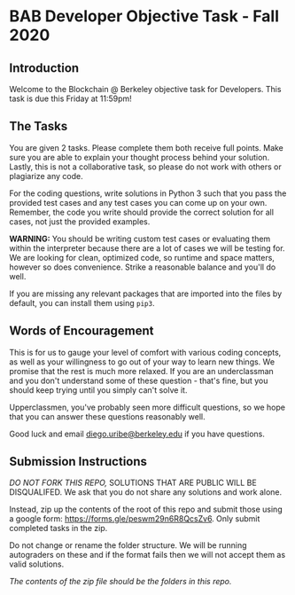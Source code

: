 # BAB Developer Objective Task - Fall 2020
## Introduction
Welcome to the Blockchain @ Berkeley objective task for Developers. This task is due this Friday at 11:59pm!

## The Tasks
You are given 2 tasks. Please complete them both receive full points. Make sure you are able to explain your thought process behind your solution. Lastly, this is not a collaborative task, so please do not work with others or plagiarize any code. 

For the coding questions, write solutions in Python 3 such that you pass the provided test cases and any test cases you can come up on your own. Remember, the code you write should provide the correct solution for all cases, not just the provided examples. 

**WARNING:** You should be writing custom test cases or evaluating them within the interpreter because there are a lot of cases we will be testing for. We are looking for clean, optimized code, so runtime and space matters, however so does convenience. Strike a reasonable balance and you'll do well.

If you are missing any relevant packages that are imported into the files by default, you can install them using `pip3`.

## Words of Encouragement
This is for us to gauge your level of comfort with various coding concepts, as well as your willingness to go out of your way to learn new things. We promise that the rest is much more relaxed. If you are an underclassman and you don't understand some of these question - that's fine, but you should keep trying until you simply can't solve it.

Upperclassmen, you've probably seen more difficult questions, so we hope that you can answer these questions reasonably well.

Good luck and email diego.uribe@berkeley.edu if you have questions.

## Submission Instructions
*DO NOT FORK THIS REPO,* SOLUTIONS THAT ARE PUBLIC WILL BE DISQUALIFED. We ask that you do not share any solutions and work alone.

Instead, zip up the contents of the root of this repo and submit those using a google form: https://forms.gle/peswm29n6R8QcsZv6. Only submit completed tasks in the zip.

Do not change or rename the folder structure. We will be running autograders on these and if the format fails then we will not accept them as valid solutions.

*The contents of the zip file should be the folders in this repo.*

